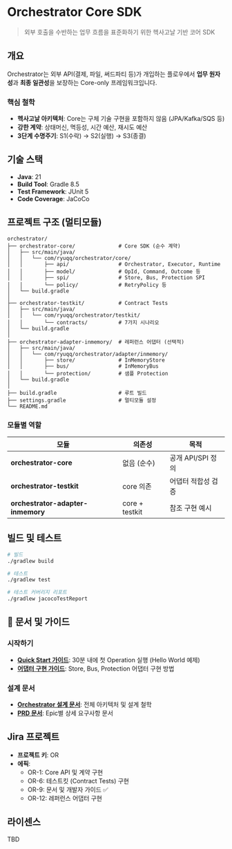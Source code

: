 # Orchestrator Core SDK

> 외부 호출을 수반하는 업무 흐름을 표준화하기 위한 헥사고날 기반 코어 SDK

## 개요

Orchestrator는 외부 API(결제, 파일, 써드파티 등)가 개입하는 플로우에서 **업무 원자성**과 **최종 일관성**을 보장하는 Core-only 프레임워크입니다.

### 핵심 철학
- **헥사고날 아키텍처**: Core는 구체 기술 구현을 포함하지 않음 (JPA/Kafka/SQS 등)
- **강한 계약**: 상태머신, 멱등성, 시간 예산, 재시도 예산
- **3단계 수명주기**: S1(수락) → S2(실행) → S3(종결)

## 기술 스택

- **Java**: 21
- **Build Tool**: Gradle 8.5
- **Test Framework**: JUnit 5
- **Code Coverage**: JaCoCo

## 프로젝트 구조 (멀티모듈)

```
orchestrator/
├── orchestrator-core/              # Core SDK (순수 계약)
│   ├── src/main/java/
│   │   └── com/ryuqq/orchestrator/core/
│   │       ├── api/                # Orchestrator, Executor, Runtime
│   │       ├── model/              # OpId, Command, Outcome 등
│   │       ├── spi/                # Store, Bus, Protection SPI
│   │       └── policy/             # RetryPolicy 등
│   └── build.gradle
│
├── orchestrator-testkit/           # Contract Tests
│   ├── src/main/java/
│   │   └── com/ryuqq/orchestrator/testkit/
│   │       └── contracts/          # 7가지 시나리오
│   └── build.gradle
│
├── orchestrator-adapter-inmemory/  # 레퍼런스 어댑터 (선택적)
│   ├── src/main/java/
│   │   └── com/ryuqq/orchestrator/adapter/inmemory/
│   │       ├── store/              # InMemoryStore
│   │       ├── bus/                # InMemoryBus
│   │       └── protection/         # 샘플 Protection
│   └── build.gradle
│
├── build.gradle                    # 루트 빌드
├── settings.gradle                 # 멀티모듈 설정
└── README.md
```

### 모듈별 역할

| 모듈 | 의존성 | 목적 |
|------|--------|------|
| **orchestrator-core** | 없음 (순수) | 공개 API/SPI 정의 |
| **orchestrator-testkit** | core 의존 | 어댑터 적합성 검증 |
| **orchestrator-adapter-inmemory** | core + testkit | 참조 구현 예시 |

## 빌드 및 테스트

```bash
# 빌드
./gradlew build

# 테스트
./gradlew test

# 테스트 커버리지 리포트
./gradlew jacocoTestReport
```

## 📖 문서 및 가이드

### 시작하기
- **[Quick Start 가이드](./docs/guides/01-quick-start.md)**: 30분 내에 첫 Operation 실행 (Hello World 예제)
- **[어댑터 구현 가이드](./docs/guides/02-adapter-implementation.md)**: Store, Bus, Protection 어댑터 구현 방법

### 설계 문서
- **[Orchestrator 설계 문서](./Orchestrator_guide.md)**: 전체 아키텍처 및 설계 철학
- **[PRD 문서](./docs/prd/)**: Epic별 상세 요구사항 문서

## Jira 프로젝트

- **프로젝트 키**: OR
- **에픽**:
  - OR-1: Core API 및 계약 구현
  - OR-6: 테스트킷 (Contract Tests) 구현
  - OR-9: 문서 및 개발자 가이드 ✅
  - OR-12: 레퍼런스 어댑터 구현

## 라이센스

TBD
